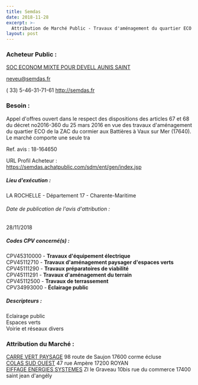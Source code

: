 ```yaml
---
title: Semdas
date: 2018-11-28
excerpt: >-
  Attribution de Marché Public - Travaux d'aménagement du quartier ECO de la ZAC du cormier aux Battières à Vaux sur Mer (17640)
layout: post
---
```


### Acheteur Public : 
<a href="/acheteur-139/siren-716350137"> SOC ECONOM MIXTE POUR DEVELL AUNIS SAINT</a><br/>



neveu@semdas.fr

( 33) 5-46-31-71-61
http://semdas.fr
### Besoin :

Appel d'offres ouvert dans le respect des dispositions des articles 67 et 68 du décret no2016-360 du 25 mars 2016 en vue des travaux d'aménagement du quartier ECO de la ZAC du cormier aux Battières à Vaux sur Mer (17640). Le marché comporte une seule tra

Ref. avis : 18-164650

URL Profil Acheteur : https://semdas.achatpublic.com/sdm/ent/gen/index.jsp

##### Lieu d'exécution :

LA ROCHELLE - Département 17 - Charente-Maritime

###### Date de publication de l'avis d'attribution : 
28/11/2018

##### Codes CPV concerné(s) :
CPV45310000 - **Travaux d'équipement électrique** <br/>
CPV45112710 - **Travaux d'aménagement paysager d'espaces verts** <br/>
CPV45111290 - **Travaux préparatoires de viabilité** <br/>
CPV45111291 - **Travaux d'aménagement du terrain** <br/>
CPV45112500 - **Travaux de terrassement** <br/>
CPV34993000 - **Éclairage public** <br/>

##### Descripteurs :
Eclairage public <br/>
Espaces verts <br/>
Voirie et réseaux divers <br/>

### Attribution du Marché :
<a href="/entreprise-559/siren-423955103"> CARRE VERT PAYSAGE</a>    98 route de Saujon 17600 corme écluse <br/>
<a href="/entreprise-547/siren-329405211"> COLAS SUD OUEST</a>    47 rue Ampère 17200 ROYAN <br/>
<a href="/entreprise-570/siren-518137864"> EIFFAGE ENERGIES SYSTEMES</a>    ZI le Graveau 10bis rue du commerce 17400 saint jean d'angély <br/>
